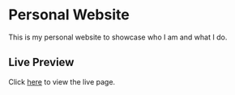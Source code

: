 # Personal Website

This is my personal website to showcase who I am and what I do.

## Live Preview

Click [here](https://kushal-thapa.vercel.app/) to view the live page.
